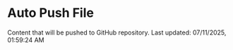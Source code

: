 # Auto Push File

Content that will be pushed to GitHub repository.
Last updated: 07/11/2025, 01:59:24 AM